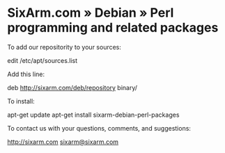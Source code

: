 # SixArm.com » Debian » Perl programming and related packages

To add our repositority to your sources:

   edit /etc/apt/sources.list

Add this line:

   deb http://sixarm.com/deb/repository binary/

To install:

   apt-get update
   apt-get install sixarm-debian-perl-packages

To contact us with your questions, comments, and suggestions:

   http://sixarm.com
   sixarm@sixarm.com
